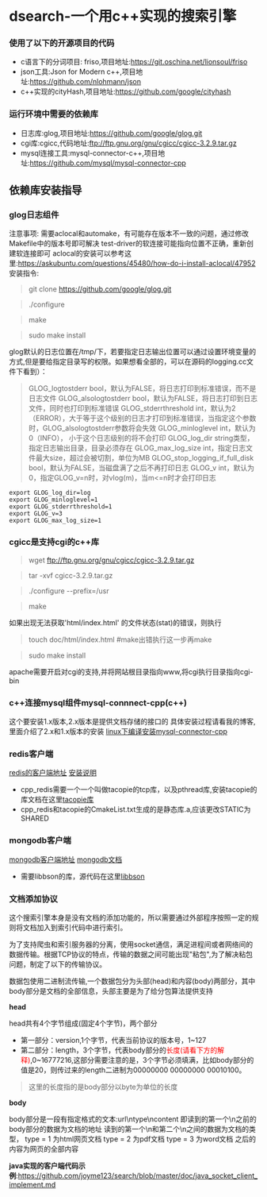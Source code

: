 # dsearch-一个用c++实现的搜索引擎


### **使用了以下的开源项目的代码**

 - c语言下的分词项目: friso,项目地址:https://git.oschina.net/lionsoul/friso
 - json工具:Json for Modern c++,项目地址:https://github.com/nlohmann/json
 - c++实现的cityHash,项目地址:https://github.com/google/cityhash
 
### **运行环境中需要的依赖库**
 - 日志库:glog,项目地址:https://github.com/google/glog.git
 - cgi库:cgicc,代码地址:ftp://ftp.gnu.org/gnu/cgicc/cgicc-3.2.9.tar.gz
 - mysql连接工具:mysql-connector-c++,项目地址:https://github.com/mysql/mysql-connector-cpp

## **依赖库安装指导**

### **glog日志组件**
注意事项:
需要aclocal和automake，有可能存在版本不一致的问题，通过修改Makefile中的版本号即可解决
test-driver的软连接可能指向位置不正确，重新创建软连接即可
aclocal的安装可以参考这里:https://askubuntu.com/questions/45480/how-do-i-install-aclocal/47952
安装指令:
 > git clone https://github.com/google/glog.git
 
 > ./configure
 
 > make
 
 > sudo make install

 glog默认的日志位置在/tmp/下，若要指定日志输出位置可以通过设置环境变量的方式,但是要给指定目录写的权限。如果想看全部的，可以在源码的logging.cc文件下看到）：
> GLOG_logtostderr bool，默认为FALSE，将日志打印到标准错误，而不是日志文件
GLOG_alsologtostderr bool，默认为FALSE，将日志打印到日志文件，同时也打印到标准错误
GLOG_stderrthreshold int，默认为2（ERROR），大于等于这个级别的日志才打印到标准错误，当指定这个参数时，GLOG_alsologtostderr参数将会失效
GLOG_minloglevel int，默认为0（INFO）， 小于这个日志级别的将不会打印
GLOG_log_dir string类型，指定日志输出目录，目录必须存在 
GLOG_max_log_size int，指定日志文件最大size，超过会被切割，单位为MB
GLOG_stop_logging_if_full_disk bool，默认为FALSE，当磁盘满了之后不再打印日志
GLOG_v int，默认为0，指定GLOG_v=n时，对vlog(m)，当m<=n时才会打印日志

```
export GLOG_log_dir=log
export GLOG_minloglevel=1
export GLOG_stderrthreshold=1
export GLOG_v=3
export GLOG_max_log_size=1
```
### **cgicc是支持cgi的c++库**

 > wget ftp://ftp.gnu.org/gnu/cgicc/cgicc-3.2.9.tar.gz
 
 > tar -xvf cgicc-3.2.9.tar.gz

 > ./configure --prefix=/usr
 
 > make

 如果出现无法获取'html/index.html' 的文件状态(stat)的错误，则执行

 > touch doc/html/index.html           #make出错执行这一步再make

 > sudo make install 



 apache需要开启对cgi的支持,并将网站根目录指向www,将cgi执行目录指向cgi-bin

### **c++连接mysql组件mysql-connnect-cpp(c++)**
这个要安装1.x版本,2.x版本是提供文档存储的接口的
具体安装过程请看我的博客,里面介绍了2.x和1.x版本的安装
[linux下编译安装mysql-connector-cpp](http://myway5.com/?post=56)

### redis客户端
[redis的客户端地址](https://github.com/cylix/cpp_redis)
[安装说明](https://github.com/Cylix/cpp_redis/wiki/Mac-&-Linux-Install)
- cpp_redis需要一个一个叫做tacopie的tcp库，以及pthread库,安装tacopie的库文档在这里[tacopie库](https://github.com/Cylix/tacopie)
- cpp_redis和tacopie的CmakeList.txt生成的是静态库.a,应该更改STATIC为SHARED
### mongodb客户端
[mongodb客户端地址](http://mongoc.org/libmongoc/current/installing.html)
[mongodb文档](http://mongoc.org/libmongoc/current/tutorial.html#making-a-connection)
- 需要libbson的库，源代码在这里[libbson](https://github.com/mongodb/libbson)

### **文档添加协议**
这个搜索引擎本身是没有文档的添加功能的，所以需要通过外部程序按照一定的规则将文档加入到索引代码中进行索引。

为了支持爬虫和索引服务器的分离，使用socket通信，满足进程间或者网络间的数据传输。根据TCP协议的特点，传输的数据之间可能出现"粘包",为了解决粘包问题，制定了以下的传输协议。

数据包使用二进制流传输,一个数据包分为头部(head)和内容(body)两部分，其中body部分是文档的全部信息，头部主要是为了给分包算法提供支持

**head**

head共有4个字节组成(固定4个字节)，两个部分
 - 第一部分：version,1个字节，代表当前协议的版本号，1~127
 - 第二部分：length，3个字节，代表body部分的<font color="red">长度(请看下方的解释)</font>,0~16777216,这部分需要注意的是，3个字节必须填满，比如body部分的值是20，则传过来的length二进制为00000000 00000000 00010100。

 > 这里的长度指的是body部分以byte为单位的长度

**body**

body部分是一段有指定格式的文本:url\ntype\ncontent
即读到的第一个\n之前的body部分的数据为文档的地址
读到的第一个\n和第二个\n之间的数据为文档的类型，
type = 1 为html网页文档
type = 2 为pdf文档
type = 3 为word文档
之后的内容为网页的全部内容

**java实现的客户端代码示例**:https://github.com/joyme123/search/blob/master/doc/java_socket_client_implement.md
